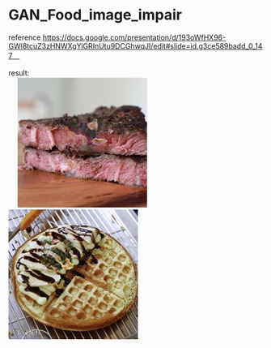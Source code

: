 # GAN_Food_image_impair

reference
https://docs.google.com/presentation/d/193oWfHX96-GWl8tcuZ3zHNWXgYiGRInUtu9DCGhwqJI/edit#slide=id.g3ce589badd_0_147　<br />

result:　<br />　
![image](https://github.com/pdway53/GAN_Food_image_impair/blob/master/2018-pixnet-hackathon/result/steak2.png)
![image](https://github.com/pdway53/GAN_Food_image_impair/blob/master/2018-pixnet-hackathon/result/waffle_1.png)
